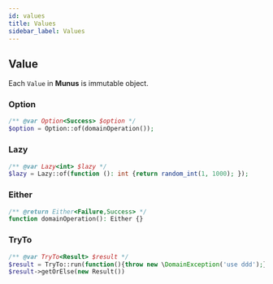 ```yaml
---
id: values
title: Values
sidebar_label: Values
---
```


## Value

Each `Value` in **Munus** is immutable object.

### Option

```php
/** @var Option<Success> $option */
$option = Option::of(domainOperation());
```

### Lazy

```php
/** @var Lazy<int> $lazy */
$lazy = Lazy::of(function (): int {return random_int(1, 1000); });
```

### Either

```php
/** @return Either<Failure,Success> */
function domainOperation(): Either {}
```

### TryTo

```php
/** @var TryTo<Result> $result */
$result = TryTo::run(function(){throw new \DomainException('use ddd');});
$result->getOrElse(new Result())
```
